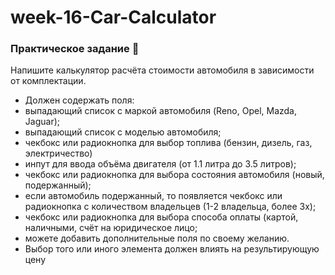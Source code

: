 # week-16-Car-Calculator
### Практическое задание 💎

Напишите калькулятор расчёта стоимости автомобиля в зависимости от комплектации. 

- Должен содержать поля:
- выпадающий список с маркой автомобиля (Reno, Opel, Mazda, Jaguar);
- выпадающий список с моделью автомобиля;
- чекбокс или радиокнопка для выбор топлива (бензин, дизель, газ, электричество)
- инпут для ввода объёма двигателя (от 1.1 литра до 3.5 литров);
- чекбокс или радиокнопка для выбора состояния автомобиля (новый, подержанный);
- если автомобиль подержанный, то появляется чекбокс или радиокнопка с количеством владельцев (1-2 владельца, более 3х);
- чекбокс или радиокнопка для выбора способа оплаты (картой, наличными, счёт на юридическое лицо;
- можете добавить дополнительные поля по своему желанию.
- Выбор того или иного элемента должен влиять на результирующую цену
